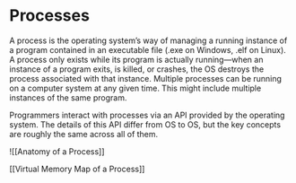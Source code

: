 # Processes

A process is the operating system’s way of managing a running instance of a program contained in an executable file (.exe on Windows, .elf on Linux). A process only exists while its program is actually running—when an instance of a program exits, is killed, or crashes, the OS destroys the process associated with that instance. Multiple processes can be running on a computer system at any given time. This might include multiple instances of the same program.

Programmers interact with processes via an API provided by the operating system. The details of this API differ from OS to OS, but the key concepts are roughly the same across all of them. 

![[Anatomy of a Process]]

[[Virtual Memory Map of a Process]]